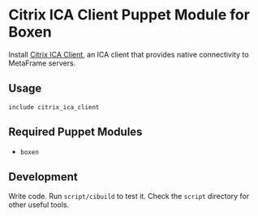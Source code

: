 # Citrix ICA Client Puppet Module for Boxen

Install [Citrix ICA Client](http://www.citrix.com/), an ICA client that provides native connectivity to MetaFrame servers.

## Usage

```puppet
include citrix_ica_client
```

## Required Puppet Modules

* `boxen`

## Development

Write code. Run `script/cibuild` to test it. Check the `script`
directory for other useful tools.
